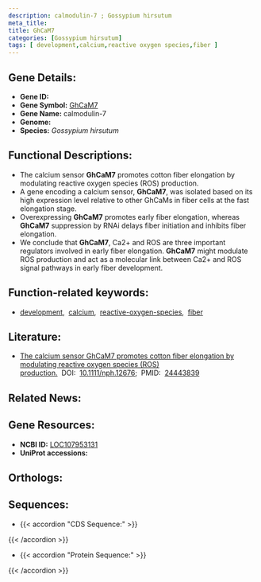 ```yaml
---
description: calmodulin-7 ; Gossypium hirsutum
meta_title:
title: GhCaM7
categories: [Gossypium hirsutum]
tags: [ development,calcium,reactive oxygen species,fiber ]
---
```


## Gene Details:
- **Gene ID:** []()
- **Gene Symbol:** <u>GhCaM7</u>
- **Gene Name:** calmodulin-7
- **Genome:** []()
- **Species:** *Gossypium hirsutum*

## Functional Descriptions:
   - The calcium sensor **GhCaM7** promotes cotton fiber elongation by modulating reactive oxygen species (ROS) production.
   - A gene encoding a calcium sensor, **GhCaM7**, was isolated based on its high expression level relative to other GhCaMs in fiber cells at the fast elongation stage.
   - Overexpressing **GhCaM7** promotes early fiber elongation, whereas **GhCaM7** suppression by RNAi delays fiber initiation and inhibits fiber elongation.
   - We conclude that **GhCaM7**, Ca2+ and ROS are three important regulators involved in early fiber elongation. **GhCaM7** might modulate ROS production and act as a molecular link between Ca2+ and ROS signal pathways in early fiber development.

## Function-related keywords:
   - [development](/tags/development/),&nbsp;&nbsp;[calcium](/tags/calcium/),&nbsp;&nbsp;[reactive-oxygen-species](/tags/reactive-oxygen-species/),&nbsp;&nbsp;[fiber](/tags/fiber/)

## Literature:
   - [The calcium sensor GhCaM7 promotes cotton fiber elongation by modulating reactive oxygen species (ROS) production.](https://doi.org/10.1111/nph.12676)&nbsp;&nbsp;DOI:&nbsp;&nbsp;[10.1111/nph.12676](https://doi.org/10.1111/nph.12676);&nbsp;&nbsp;PMID:&nbsp;&nbsp;[24443839](https://pubmed.ncbi.nlm.nih.gov/24443839/)

## Related News:

## Gene Resources:
- **NCBI ID:**  [LOC107953131](https://www.ncbi.nlm.nih.gov/gene/?term=LOC107953131)
- **UniProt accessions:**  [](https://www.uniprot.org/uniprotkb//entry)

## Orthologs:

## Sequences:
- {{< accordion "CDS Sequence:" >}}

{{< /accordion >}}
- {{< accordion "Protein Sequence:" >}}

{{< /accordion >}}
